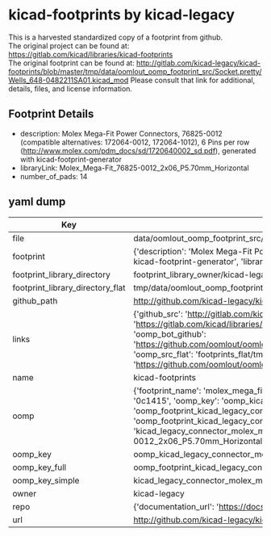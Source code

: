 # kicad-footprints by kicad-legacy  
This is a harvested standardized copy of a footprint from github.  
The original project can be found at:  
https://gitlab.com/kicad/libraries/kicad-footprints  
The original footprint can be found at:
http://gitlab.com/kicad-legacy/kicad-footprints/blob/master/tmp/data/oomlout_oomp_footprint_src/Socket.pretty/Wells_648-0482211SA01.kicad_mod
Please consult that link for additional, details, files, and license information.  
## Footprint Details
* description: Molex Mega-Fit Power Connectors, 76825-0012 (compatible alternatives: 172064-0012, 172064-1012), 6 Pins per row (http://www.molex.com/pdm_docs/sd/1720640002_sd.pdf), generated with kicad-footprint-generator  
* libraryLink: Molex_Mega-Fit_76825-0012_2x06_P5.70mm_Horizontal  
* number_of_pads: 14  
## yaml dump  
| Key | Value |  
| --- | --- |  
| file | data/oomlout_oomp_footprint_src/kicad-footprints/Connector_Molex.pretty/Molex_Mega-Fit_76825-0012_2x06_P5.70mm_Horizontal.kicad_mod |  
| footprint | {'description': 'Molex Mega-Fit Power Connectors, 76825-0012 (compatible alternatives: 172064-0012, 172064-1012), 6 Pins per row (http://www.molex.com/pdm_docs/sd/1720640002_sd.pdf), generated with kicad-footprint-generator', 'libraryLink': 'Molex_Mega-Fit_76825-0012_2x06_P5.70mm_Horizontal', 'number_of_pads': 14} |  
| footprint_library_directory | footprint_library_owner/kicad-legacy_kicad-footprints |  
| footprint_library_directory_flat | tmp/data/oomlout_oomp_footprint_src/footprints_flat/kicad_legacy_connector_molex_molex_mega_fit_76825_0012_2x06_p5_70mm_horizontal/working |  
| github_path | http://github.com/kicad-legacy/kicad-footprints/blob/master/tmp/data/oomlout_oomp_footprint_src/Connector_Molex.pretty/Molex_Mega-Fit_76825-0012_2x06_P5.70mm_Horizontal.kicad_mod |  
| links | {'github_src': 'http://gitlab.com/kicad-legacy/kicad-footprints/blob/master/tmp/data/oomlout_oomp_footprint_src/Socket.pretty/Wells_648-0482211SA01.kicad_mod', 'github_src_repo': 'https://gitlab.com/kicad/libraries/kicad-footprints', 'oomp_bot': 'tmp/data/oomlout_oomp_footprint_src/footprints/kicad_legacy_connector_molex_molex_mega_fit_76825_0012_2x06_p5_70mm_horizontal/working', 'oomp_bot_github': 'https://github.com/oomlout/oomlout_oomp_footprint_bot/tree/main/tmp/data/oomlout_oomp_footprint_src/footprints/kicad_legacy_connector_molex_molex_mega_fit_76825_0012_2x06_p5_70mm_horizontal/working', 'oomp_src_flat': 'footprints_flat/tmp/data/oomlout_oomp_footprint_src/footprints_flat/kicad_legacy_connector_molex_molex_mega_fit_76825_0012_2x06_p5_70mm_horizontal/working', 'oomp_src_flat_github': 'https://github.com/oomlout/oomlout_oomp_footprint_src/tree/main/tmp/data/oomlout_oomp_footprint_src/footprints_flat/kicad_legacy_connector_molex_molex_mega_fit_76825_0012_2x06_p5_70mm_horizontal/working'} |  
| name | kicad-footprints |  
| oomp | {'footprint_name': 'molex_mega_fit_76825_0012_2x06_p5_70mm_horizontal', 'library_name': 'connector_molex', 'md5': '0c141569f9253c65de2dfb6dc8d0a176', 'md5_10': '0c141569f9', 'md5_5': '0c141', 'md5_6': '0c1415', 'oomp_key': 'oomp_kicad_legacy_connector_molex_molex_mega_fit_76825_0012_2x06_p5_70mm_horizontal', 'oomp_key_extra': 'oomp_footprint_kicad_legacy_connector_molex_molex_mega_fit_76825_0012_2x06_p5_70mm_horizontal', 'oomp_key_full': 'oomp_footprint_kicad_legacy_connector_molex_molex_mega_fit_76825_0012_2x06_p5_70mm_horizontal_0c1415', 'oomp_key_simple': 'kicad_legacy_connector_molex_molex_mega_fit_76825_0012_2x06_p5_70mm_horizontal', 'original_filename': 'data/oomlout_oomp_footprint_src/kicad-footprints/Connector_Molex.pretty/Molex_Mega-Fit_76825-0012_2x06_P5.70mm_Horizontal.kicad_mod', 'owner_name': 'kicad_legacy'} |  
| oomp_key | oomp_kicad_legacy_connector_molex_molex_mega_fit_76825_0012_2x06_p5_70mm_horizontal |  
| oomp_key_full | oomp_footprint_kicad_legacy_connector_molex_molex_mega_fit_76825_0012_2x06_p5_70mm_horizontal |  
| oomp_key_simple | kicad_legacy_connector_molex_molex_mega_fit_76825_0012_2x06_p5_70mm_horizontal |  
| owner | kicad-legacy |  
| repo | {'documentation_url': 'https://docs.github.com/rest/repos/repos#get-a-repository', 'message': 'Not Found'} |  
| url | http://github.com/kicad-legacy/kicad-footprints |  

